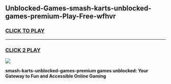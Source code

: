 
## Unblocked-Games-smash-karts-unblocked-games-premium-Play-Free-wfhvr
<h3>
<a href="https://premium76.site?title=smash-karts-unblocked-games-premium&ref=18A1">CLICK TO PLAY</a></h3>
<hr>

<h3>
<a href="https://premium76.site?title=smash-karts-unblocked-games-premium&ref=18A1">CLICK 2 PLAY</a>
  
</h3>

<a href="https://premium76.site?title=smash-karts-unblocked-games-premium&ref=18A1"><img src="https://clearcache.store/games.png"></a>


**smash-karts-unblocked-games-premium games unblocked: Your Gateway to Fun and Accessible Online Gaming**
